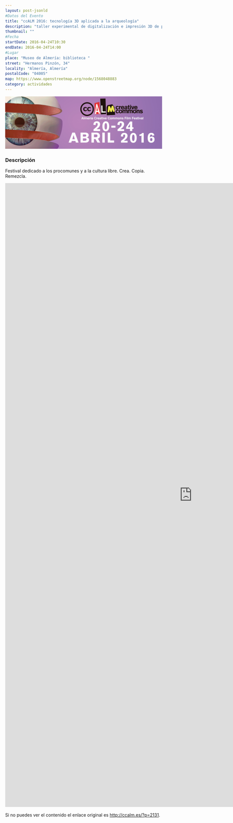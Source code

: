 ```yaml
---
layout: post-jsonld
#Datos del Evento
title: "ccALM 2016: tecnología 3D aplicada a la arqueología"
description: "taller experimental de digitalización e impresión 3D de piezas arqueológicas"
thumbnail: ""
#Fecha
startDate: 2016-04-24T10:30
endDate: 2016-04-24T14:00
#Lugar
place: "Museo de Almería: biblioteca "
street: "Hermanos Pinzón, 34"
locality: "Almería, Almería"
postalCode: "04005"
map: https://www.openstreetmap.org/node/1568048883
category: actividades
---
```



<p align="center">
  <img src="/recursos/2016-04-ccALM/cartel.jpg" width="1024" alt="cartel ccALM 2016" />
</p>

### Descripción



Festival dedicado a los procomunes y a la cultura libre. Crea. Copia. Remezcla.


<iframe src="http://ccalm.es/?p=2131" width="1200" height="2000" frameborder="0" style="border:0" allowfullscreen></iframe>


Si no puedes ver el contenido el enlace original es http://ccalm.es/?p=2131.
